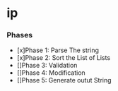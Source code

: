 # ip

### Phases
- [x]Phase 1: Parse The string
- [x]Phase 2: Sort the List of Lists
- []Phase 3: Validation 
- []Phase 4: Modification
- []Phase 5: Generate outut String  